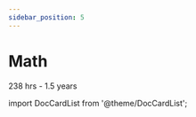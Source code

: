 ```yaml
---
sidebar_position: 5
---
```


# Math
238 hrs - 1.5 years

import DocCardList from '@theme/DocCardList';

<DocCardList />
